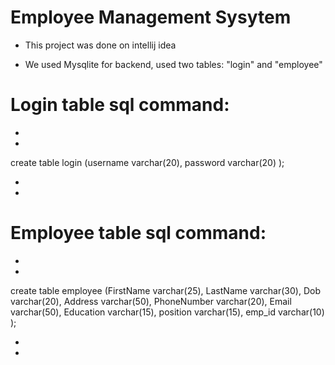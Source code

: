 # Employee Management Sysytem

- This project was done on intellij idea

- We used Mysqlite for backend, used two tables: "login" and "employee"

# Login table sql command:

*
*

create table login
(username varchar(20),
password varchar(20)
);

*
*

# Employee table sql command:

*
*

create table employee
(FirstName varchar(25),
LastName varchar(30),
Dob varchar(20),
Address varchar(50),
PhoneNumber varchar(20),
Email varchar(50),
Education varchar(15),
position varchar(15),
emp_id varchar(10)
);

*
*



